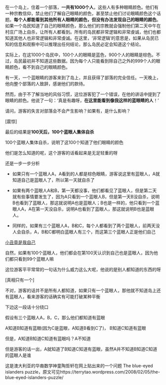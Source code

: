 在一个岛上，住着一个部落，**一共有1000个人**，这些人有多种眼睛颜色。他们有一种宗教信仰，禁止他们了解自己眼睛的颜色，甚至禁止他们讨论眼睛颜色这个话题。**每个人都能看到其他所有人眼睛的颜色，但没有办法发现自己的眼睛的颜色**。如果一个岛民知道了自己的眼睛颜色，那么他们的宗教就会强制他们第二天中午在村庄广场上自杀，让所有人都看到。所有的岛民都非常逻辑和非常虔诚，他们也都知道其他人也非常逻辑和非常虔诚。在这里，‘非常逻辑’的意思是，如果从岛民已知的信息和观察中可以推理出任何结论，那么岛民必定会知道这个结论。

实际上，在这1000个岛民中，100个人的眼睛是蓝色，900个人的眼睛是棕色。不过，岛民最初并不知道这些数据。因为每个人只能看到除自己之外的999个人的眼睛颜色，看不到自己的眼睛颜色。

有一天，一个蓝眼睛的游客来到了岛上，并且获得了部落的完全信任。一天晚上，他向整个部落的人致辞，感谢他们的款待。

然而，由于不了解当地的风俗习惯，这位游客犯了一个错误，在他的讲话中提到了眼睛的颜色。他说了一句：‘真是有趣呀，**在这里能看到像我这样的蓝眼睛的人**！’

请问，游客的失言对部落会不会产生影响？如果有，是什么影响？

[震惊]

最后的结果是**100天后，100个蓝眼人集体自杀**

100个蓝眼人集体自杀，说明了这100个知道了他们眼睛的颜色

他们是怎么知道的呢，这个游客的话看起来是无足轻重的呀

还是一步一步分析

- 如果只有一个蓝眼人A，A看到的人都是棕色眼睛，游客说这里有蓝眼人，A就知道自己是蓝眼人了，所以第一天就自杀了

- 如果有两个蓝眼人A和B，第一天都没事，他们都看见了蓝眼人，但是第二天就有些事情要发生了，因为A只看到一个蓝眼人B，但是第一天B没自杀，说明B也看到了蓝眼人，那这就说明A也是蓝眼人；B也是一样的，他只看到一个蓝眼人A，A在第一天没自杀，说明A也看到了蓝眼人，那这就说明B也是蓝眼人。

- 同样的，如果有三个蓝眼人A，B和C，每个人都看到了两个蓝眼人，前两天没人会自杀，A，B和C都明白蓝眼人有三个，而这第三个蓝眼人正是他们自己



[小丑竟是我自己](!)

自然，如果有100个蓝眼人，他们都会在第100天认识到自己也是蓝眼人，因为他们都只看到99个蓝眼人嘛



这位游客平平常常的一句话为什么威力这么大呢，他说的是别人都知道的东西的呀

[真相只有一个]

不对，游客的话并不是所有人都知道，如果只有一个蓝眼人，那他就不知道岛上还有蓝眼人，看来游客的话确实有可能打破某种平衡

下边这一段话十分绕口

假设有三个蓝眼人A，B，C，那么他们都知道有蓝眼

A知道B知道有蓝眼(因为C是蓝眼，A知道B看到C了)， B知道C知道有蓝眼

但是，A知道B知道C知道有蓝眼吗？A不知道

但是游客的话一出，A就知道了B知道C知道有蓝眼，虽然A并不知道B知道C知道的蓝眼人是谁

这是澳大利亚的华裔数学神童陶哲轩在网上贴出来的一个问题 The blue-eyed islanders puzzle，原文可见https://terrytao.wordpress.com/2008/02/05/the-blue-eyed-islanders-puzzle/